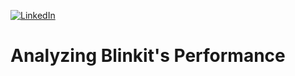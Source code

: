 [![LinkedIn](https://img.shields.io/badge/LinkedIn-Connect-blue?style=flat&logo=linkedin)](https://www.linkedin.com/in/kshitija-chilbule-b98515309/)

# Analyzing Blinkit's Performance

